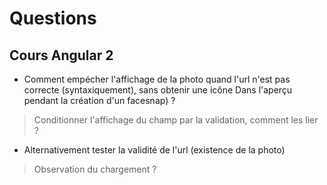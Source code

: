 # Questions

## Cours Angular 2
- Comment empécher l'affichage de la photo quand l'url n'est pas correcte (syntaxiquement), sans obtenir une icône Dans l'aperçu pendant la création d'un facesnap) ? 
> Conditionner l'affichage du champ par la validation, comment les lier ?
- Alternativement tester la validité de l'url (existence de la photo) 
> Observation du chargement ?
